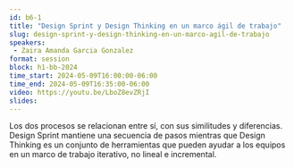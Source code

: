 ```yaml
---
id: b6-1
title: "Design Sprint y Design Thinking en un marco ágil de trabajo"
slug: design-sprint-y-design-thinking-en-un-marco-agil-de-trabajo
speakers:
 - Zaira Amanda Garcia Gonzalez
format: session
block: h1-bb-2024
time_start: 2024-05-09T16:00:00-06:00
time_end: 2024-05-09T16:35:00-06:00
video: https://youtu.be/LboZ8evZRjI
slides:
---
```


Los dos procesos se relacionan entre sí, con sus similitudes y diferencias. Design Sprint mantiene una secuencia de pasos mientras que Design Thinking es un conjunto de herramientas que  pueden ayudar a los equipos en un marco de trabajo iterativo, no lineal e incremental.
